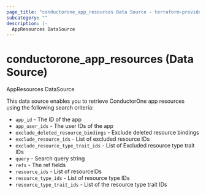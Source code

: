 ```yaml
---
page_title: "conductorone_app_resources Data Source - terraform-provider-conductorone"
subcategory: ""
description: |-
  AppResources DataSource
---
```


# conductorone_app_resources (Data Source)

AppResources DataSource

This data source enables you to retrieve ConductorOne app resources using the following search criteria:

* `app_id` - The ID of the app
* `app_user_ids` - The user IDs of the app
* `exclude_deleted_resource_bindings` - Exclude deleted resource bindings
* `exclude_resource_ids` - List of excluded resource IDs
* `exclude_resource_type_trait_ids` - List of Excluded resource type trait IDs
* `query` - Search query string
* `refs` - The ref fields
* `resource_ids` - List of resourceIDs
* `resource_type_ids` - List of resource type IDs
* `resource_type_trait_ids` - List of the resource type trait IDs